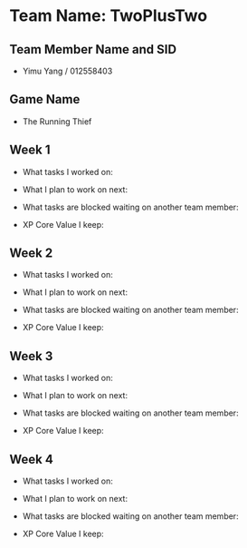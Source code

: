 # Team Name: TwoPlusTwo

## Team Member Name and SID

* Yimu Yang / 012558403

## Game Name

* The Running Thief

## Week 1

* What tasks I worked on:

* What I plan to work on next:

* What tasks are blocked waiting on another team member:

* XP Core Value I keep:

## Week 2

* What tasks I worked on:

* What I plan to work on next:

* What tasks are blocked waiting on another team member:

* XP Core Value I keep:

## Week 3

* What tasks I worked on:

* What I plan to work on next:

* What tasks are blocked waiting on another team member:

* XP Core Value I keep:

## Week 4

* What tasks I worked on:

* What I plan to work on next:

* What tasks are blocked waiting on another team member:

* XP Core Value I keep: